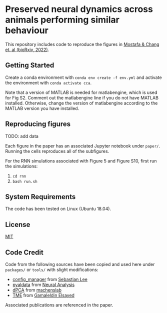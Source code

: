 # Preserved neural dynamics across animals performing similar behaviour

This repository includes code to reproduce the figures in [Mostafa & Chang et. al (bioRxiv, 2022)](https://www.biorxiv.org/content/10.1101/2022.09.26.509498v1).

## Getting Started

Create a conda environment with ```conda env create -f env.yml``` and activate the environment with ```conda activate cca```.

Note that a version of MATLAB is needed for matlabengine, which is used for Fig S2. Comment out the matlabengine line if you do not have MATLAB installed. Otherwise, change the version of matlabengine according to the MATLAB version you have installed. 

## Reproducing figures

TODO: add data

Each figure in the paper has an associated Jupyter notebook under ```paper/```. Running the cells reproduces all of the subfigures. 

For the RNN simulations associated with Figure 5 and Figure S10, first run the simulations:
1. ```cd rnn```
2. ```bash run.sh```

## System Requirements
The code has been tested on Linux (Ubuntu 18.04). 

## License
[MIT](https://opensource.org/license/mit/)

## Code Credit
Code from the following sources have been copied and used here under ```packages/``` or ```tools/``` with slight modifications:
* [config_manager](https://github.com/seblee97/config_package) from [Sebastian Lee](https://github.com/seblee97)
* [pyaldata](https://github.com/NeuralAnalysis/PyalData) from [Neural Analysis](https://github.com/NeuralAnalysis)
* [dPCA](https://github.com/machenslab/dPCA/tree/master/matlab) from [machenslab](https://github.com/machenslab)
* [TME](https://github.com/gamaleldin/TME/tree/master) from [Gamaleldin Elsayed](https://github.com/gamaleldin)

Associated publications are referenced in the paper.
